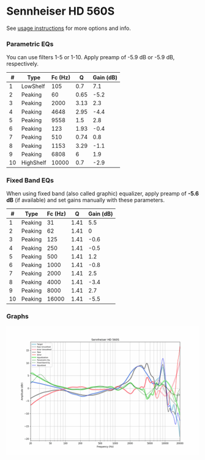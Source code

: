 # Sennheiser HD 560S
See [usage instructions](https://github.com/jaakkopasanen/AutoEq#usage) for more options and info.

### Parametric EQs
You can use filters 1-5 or 1-10. Apply preamp of -5.9 dB or -5.9 dB, respectively.

|   # | Type      |   Fc (Hz) |    Q |   Gain (dB) |
|-----|-----------|-----------|------|-------------|
|   1 | LowShelf  |       105 | 0.7  |         7.1 |
|   2 | Peaking   |        60 | 0.65 |        -5.2 |
|   3 | Peaking   |      2000 | 3.13 |         2.3 |
|   4 | Peaking   |      4648 | 2.95 |        -4.4 |
|   5 | Peaking   |      9558 | 1.5  |         2.8 |
|   6 | Peaking   |       123 | 1.93 |        -0.4 |
|   7 | Peaking   |       510 | 0.74 |         0.8 |
|   8 | Peaking   |      1153 | 3.29 |        -1.1 |
|   9 | Peaking   |      6808 | 6    |         1.9 |
|  10 | HighShelf |     10000 | 0.7  |        -2.9 |

### Fixed Band EQs
When using fixed band (also called graphic) equalizer, apply preamp of **-5.6 dB** (if available) and set gains manually with these parameters.

|   # | Type    |   Fc (Hz) |    Q |   Gain (dB) |
|-----|---------|-----------|------|-------------|
|   1 | Peaking |        31 | 1.41 |         5.5 |
|   2 | Peaking |        62 | 1.41 |         0   |
|   3 | Peaking |       125 | 1.41 |        -0.6 |
|   4 | Peaking |       250 | 1.41 |        -0.5 |
|   5 | Peaking |       500 | 1.41 |         1.2 |
|   6 | Peaking |      1000 | 1.41 |        -0.8 |
|   7 | Peaking |      2000 | 1.41 |         2.5 |
|   8 | Peaking |      4000 | 1.41 |        -3.4 |
|   9 | Peaking |      8000 | 1.41 |         2.7 |
|  10 | Peaking |     16000 | 1.41 |        -5.5 |

### Graphs
![](./Sennheiser%20HD%20560S.png)
